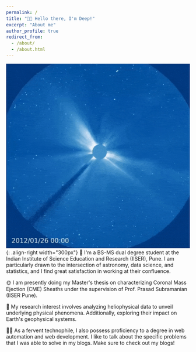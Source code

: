 ```yaml
---
permalink: /
title: "👋🏼 Hello there, I'm Deep!"
excerpt: "About me"
author_profile: true
redirect_from: 
  - /about/
  - /about.html
---
```




![Illustration of combining vision and language modalities](/images/sun2.gif){: .align-right width="300px"}
🔭 I'm a BS-MS dual degree student at the Indian Institute of Science Education and Research (IISER), Pune. 
I am particularly drawn to the intersection of astronomy, data science, and statistics, and I find great satisfaction in working at their confluence.

🌞 I am presently doing my Master's thesis on characterizing Coronal Mass Ejection (CME) Sheaths under the supervision of Prof. Prasad Subramanian (IISER Pune). 

📑 My research interest involves analyzing heliophysical data to unveil underlying physical phenomena. Additionally, exploring their impact on Earth's geophysical systems.

🧑‍💻 As a fervent technophile, I also possess proficiency to a degree in web automation and web development. I like to talk about the specific problems that I was able to solve in my blogs. Make sure to check out my blogs!





 









